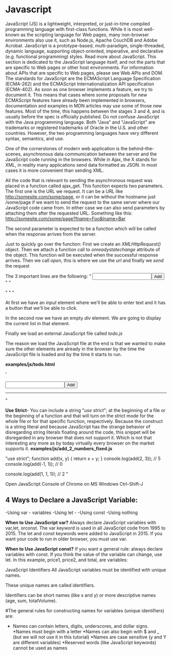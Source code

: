 # Javascript

JavaScript (JS) is a lightweight, interpreted, or just-in-time compiled programming language with first-class functions. While it is most well-known as the scripting language for Web pages, many non-browser environments also use it, such as Node.js, Apache CouchDB and Adobe Acrobat. JavaScript is a prototype-based, multi-paradigm, single-threaded, dynamic language, supporting object-oriented, imperative, and declarative (e.g. functional programming) styles. Read more about JavaScript.
This section is dedicated to the JavaScript language itself, and not the parts that are specific to Web pages or other host environments. For information about APIs that are specific to Web pages, please see Web APIs and DOM.
The standards for JavaScript are the ECMAScript Language Specification (ECMA-262) and the ECMAScript Internationalization API specification (ECMA-402). As soon as one browser implements a feature, we try to document it. This means that cases where some proposals for new ECMAScript features have already been implemented in browsers, documentation and examples in MDN articles may use some of those new features. Most of the time, this happens between the stages 3 and 4, and is usually before the spec is officially published.
Do not confuse JavaScript with the Java programming language. Both "Java" and "JavaScript" are trademarks or registered trademarks of Oracle in the U.S. and other countries. However, the two programming languages have very different syntax, semantics, and use.

One of the cornerstones of modern web application is the behind-the-scenes, asynchronous data communication between the server and the JavaScript code running in the browsers. While in Ajax, the X stands for XML, in reality many applications send data formatted as JSON. In most cases it is more convenient than sending XML.

All the code that is relevant to sending the asynchronous request was placed in a function called ajax_get. This function expects two parameters. The first one is the URL we request. It can be a URL like http://somesite.com/some/page, or it can be without the hostname just /some/page if we want to send the request to the same server where our JavaScript code came from. In either case we can also send parameters by attaching them after the requested URL. Something like this: http://somesite.com/some/page?fname=Foo&lname=Bar

The second parameter is expected to be a function which will be called when the response arrives from the server.

Just to quickly go over the function: First we create an *XMLHttpRequest()* object. Then we attach a function call to *onreadystatechange* attribute of the object. This function will be executed when the successful response arrives. Then we call *open*, this is where we use the *url* and finally we *send* the request

The 3 important lines are the following:
" <input id="task"><button id="add">Add</button> "
" <div id="todos"></div> "
" <script src="todo.js"></script> "

At first we have an *input* element where we'll be able to enter text and it has a button that we'll be able to click.

In the second row we have an empty *div* element. We are going to display the current list in that element.

Finally we load an external JavaScript file called *todo.js*

The reason we load the JavaScript file at the end is that we wanted to make sure the other elements are already in the browser by the time the JavaScript file is loaded and by the time it starts to run.

**examples/js/todo.html**

' <!DOCTYPE html>
<html lang="en">
<head>
  <meta charset="utf-8">
  <meta name="viewport" content="width=device-width, initial-scale=1.0, user-scalable=yes">
</head>
<body>
<input id="task"><button id="add">Add</button>
<hr>
<div id="todos"></div>
 
<script src="todo.js"></script>
</body>
</html> "

**Use Strict**- You can include a string "*use strict*"; at the beginning of a file or the beginning of a function and that will turn on the strict mode for the whole file or for that specific function, respectively. Because the construct is a string literal and because JavaScript has the strange behavior of disregarding string literals floating around the code, this snippet will be disregarded in any browser that does not support it. Which is not that interesting any more as by today virtually every browser on the market supports it.
**examples/js/add_2_numbers_fixed.js**

 "use strict";
function add(x, y) {
    return x + y;
}
console.log(add(2, 3));      // 5
console.log(add(-1, 1));     // 0
 
console.log(add(1, 1, 1));   // 2 "

Open JavaScript Console of Chrome on MS Windows
Ctrl-Shift-J

## 4 Ways to Declare a JavaScript Variable:
-Using var - variables
-Using let - 
-Using const
-Using nothing

**When to Use JavaScript var?**
Always declare JavaScript variables with var,let, orconst.
The var keyword is used in all JavaScript code from 1995 to 2015.
The let and const keywords were added to JavaScript in 2015.
If you want your code to run in older browser, you must use var.

**When to Use JavaScript const?**
If you want a general rule: always declare variables with const.
If you think the value of the variable can change, use let.
In this example, price1, price2, and total, are variables:

JavaScript Identifiers
All JavaScript variables must be identified with unique names.

These unique names are called identifiers.

Identifiers can be short names (like x and y) or more descriptive names (age, sum, totalVolume).

#The general rules for constructing names for variables (unique identifiers) are:

* Names can contain letters, digits, underscores, and dollar signs.
*Names must begin with a letter
*Names can also begin with $ and _ (but we will not use it in this tutorial)
*Names are case sensitive (y and Y are different variables)
*Reserved words (like JavaScript keywords) cannot be used as names


